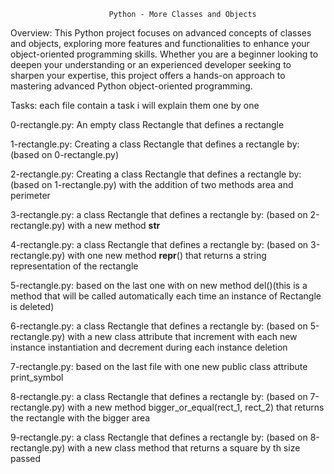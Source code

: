                           Python - More Classes and Objects

Overview:
This Python project focuses on advanced concepts of classes and objects, exploring more features and functionalities to enhance your object-oriented programming skills. Whether you are a beginner looking to deepen your understanding or an experienced developer seeking to sharpen your expertise, this project offers a hands-on approach to mastering advanced Python object-oriented programming.

Tasks: each file contain a task i will explain them one by one

0-rectangle.py:
An empty class Rectangle that defines a rectangle

1-rectangle.py:
Creating a class Rectangle that defines a rectangle by: (based on 0-rectangle.py)

2-rectangle.py:
Creating a class Rectangle that defines a rectangle by: (based on 1-rectangle.py) with the addition of two methods area and perimeter

3-rectangle.py:
a class Rectangle that defines a rectangle by: (based on 2-rectangle.py) with a new method __str__

4-rectangle.py:
a class Rectangle that defines a rectangle by: (based on 3-rectangle.py) with one new method __repr__() that returns a string representation of the rectangle

5-rectangle.py:
based on the last one with on new method del()(this is a method that will be called automatically each time an instance of Rectangle is deleted)

6-rectangle.py:
 a class Rectangle that defines a rectangle by: (based on 5-rectangle.py) with a new class attribute that increment with each new instance instantiation and decrement during each instance deletion

7-rectangle.py:
based on the last file with one new public class attribute print_symbol

8-rectangle.py:
a class Rectangle that defines a rectangle by: (based on 7-rectangle.py) with a new method bigger_or_equal(rect_1, rect_2) that returns the rectangle with the bigger area

9-rectangle.py:
a class Rectangle that defines a rectangle by: (based on 8-rectangle.py) with a new class method that returns a square by th size passed
